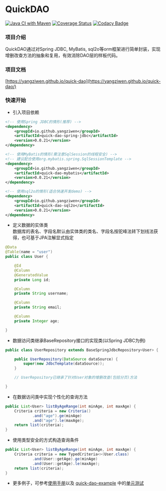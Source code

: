 # QuickDAO

[![Java CI with Maven](https://github.com/yangziwen/quick-dao/actions/workflows/maven.yml/badge.svg)](https://github.com/yangziwen/quick-dao/actions/workflows/maven.yml)
[![Coverage Status](https://coveralls.io/repos/github/yangziwen/quick-dao/badge.svg?branch=master)](https://coveralls.io/github/yangziwen/quick-dao?branch=master)
[![Codacy Badge](https://app.codacy.com/project/badge/Grade/83ba3cc79e6046f69c06dbc42db00b7f)](https://www.codacy.com/gh/yangziwen/quick-dao/dashboard?utm_source=github.com&amp;utm_medium=referral&amp;utm_content=yangziwen/quick-dao&amp;utm_campaign=Badge_Grade)

### 项目介绍
QuickDAO通过对Spring JDBC, MyBatis, sql2o等orm框架进行简单封装，实现增删改查方法的抽象和复用，有效消除DAO层的样板代码。

### 项目文档
[https://yangziwen.github.io/quick-dao](https://yangziwen.github.io/quick-dao/)

### 快速开始
* 引入项目依赖

```xml
<!-- 使用Spring JDBC的情形(推荐) -->
<dependency>
    <groupId>io.github.yangziwen</groupId>
    <artifactId>quick-dao-spring-jdbc</artifactId>
    <version>0.0.21</version>
</dependency>

<!-- 使用MyBatis的情形(需注意SqlSession的线程安全) -->
<!-- 建议配合使用org.mybatis.spring.SqlSessionTemplate -->
<dependency>
    <groupId>io.github.yangziwen</groupId>
    <artifactId>quick-dao-mybatis</artifactId>
    <version>0.0.21</version>
</dependency>

<!-- 使用sql2o的情形(适合快速开发demo) -->
<dependency>
    <groupId>io.github.yangziwen</groupId>
    <artifactId>quick-dao-sql2o</artifactId>
    <version>0.0.21</version>
</dependency>
```

* 定义数据的实体类<br/>
  数据库的表名、字段名默认由实体类的类名、字段名按驼峰法转下划线法获得，也可基于JPA注解显式指定

```java
@Data
@Table(name = "user")
public class User {

    @Id
    @Column
    @GeneratedValue
    private Long id;

    @Column
    private String username;

    @Column
    private String email;

    @Column
    private Integer age;

}
```

* 数据访问类继承BaseRepository接口的实现类(以Spring JDBC为例)

```java
public class UserRepository extends BaseSpringJdbcRepository<User> {

    public UserRepository(DataSource dataSource) {
        super(new JdbcTemplate(dataSource));
    }

    // UserRepository已继承了针对User对象的增删改查(包括分页)方法

}

```

* 在数据访问类中实现个性化的查询方法

```java
public List<User> listByAgeRange(int minAge, int maxAge) {
    Criteria criteria = new Criteria()
            .and("age").ge(minAge)
            .and("age").le(maxAge);
    return list(criteria);
}
```

* 使用类型安全的方式构造查询条件

```java
public List<User> listByAgeRange(int minAge, int maxAge) {
    Criteria criteria = new TypedCriteria<>(User.class)
            .and(User::getAge).ge(minAge)
            .and(User::getAge).le(maxAge);
    return list(criteria);
}
```

* 更多例子，可参考[使用手册](https://yangziwen.github.io/quick-dao/manual/)以及 [quick-dao-example](https://github.com/yangziwen/quick-dao/tree/master/quick-dao-example) 中的[单元测试](https://github.com/yangziwen/quick-dao/tree/master/quick-dao-example/src/test/java/io/github/yangziwen/quickdao/example/repository/base)
